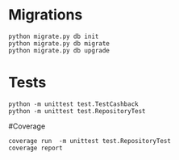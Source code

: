 # Migrations
```
python migrate.py db init
python migrate.py db migrate
python migrate.py db upgrade
```

# Tests
```
python -m unittest test.TestCashback
python -m unittest test.RepositoryTest
```

#Coverage
```
coverage run  -m unittest test.RepositoryTest
coverage report
```